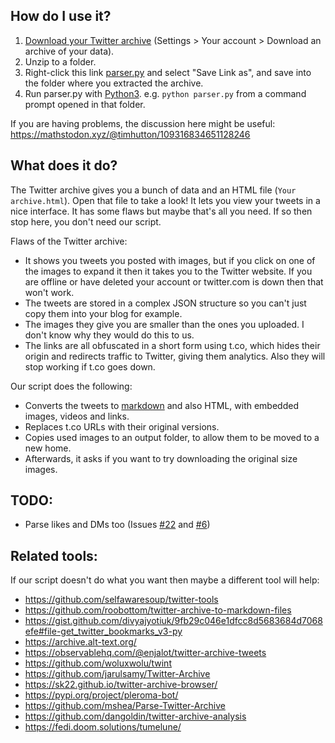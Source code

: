 ## How do I use it?
1. [Download your Twitter archive](https://twitter.com/settings/download_your_data) (Settings > Your account > Download an archive of your data).
2. Unzip to a folder.
3. Right-click this link [parser.py](https://raw.githubusercontent.com/timhutton/twitter-archive-parser/main/parser.py) and select "Save Link as", and save into the folder where you extracted the archive.
4. Run parser.py with [Python3](https://realpython.com/installing-python/). e.g. `python parser.py` from a command prompt opened in that folder.

If you are having problems, the discussion here might be useful: https://mathstodon.xyz/@timhutton/109316834651128246

## What does it do?
The Twitter archive gives you a bunch of data and an HTML file (`Your archive.html`). Open that file to take a look! It lets you view your tweets in a nice interface. It has some flaws but maybe that's all you need. If so then stop here, you don't need our script.

Flaws of the Twitter archive:
- It shows you tweets you posted with images, but if you click on one of the images to expand it then it takes you to the Twitter website. If you are offline or have deleted your account or twitter.com is down then that won't work.
- The tweets are stored in a complex JSON structure so you can't just copy them into your blog for example.
- The images they give you are smaller than the ones you uploaded. I don't know why they would do this to us.
- The links are all obfuscated in a short form using t.co, which hides their origin and redirects traffic to Twitter, giving them analytics. Also they will stop working if t.co goes down.

Our script does the following:
- Converts the tweets to [markdown](https://en.wikipedia.org/wiki/Markdown) and also HTML, with embedded images, videos and links.
- Replaces t.co URLs with their original versions.
- Copies used images to an output folder, to allow them to be moved to a new home.
- Afterwards, it asks if you want to try downloading the original size images.


## TODO:
- Parse likes and DMs too (Issues [#22](https://github.com/timhutton/twitter-archive-parser/issues/22) and [#6](https://github.com/timhutton/twitter-archive-parser/issues/6))

## Related tools:
If our script doesn't do what you want then maybe a different tool will help:
- https://github.com/selfawaresoup/twitter-tools
- https://github.com/roobottom/twitter-archive-to-markdown-files
- https://gist.github.com/divyajyotiuk/9fb29c046e1dfcc8d5683684d7068efe#file-get_twitter_bookmarks_v3-py
- https://archive.alt-text.org/
- https://observablehq.com/@enjalot/twitter-archive-tweets
- https://github.com/woluxwolu/twint
- https://github.com/jarulsamy/Twitter-Archive
- https://sk22.github.io/twitter-archive-browser/
- https://pypi.org/project/pleroma-bot/
- https://github.com/mshea/Parse-Twitter-Archive
- https://github.com/dangoldin/twitter-archive-analysis
- https://fedi.doom.solutions/tumelune/
